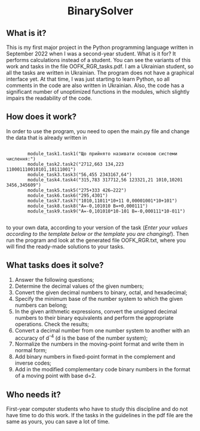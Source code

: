 <h1 align="center">BinarySolver</h1>
<h2>What is it?</h2>
<p>This is my first major project in the Python programming language written in September 2022 when I was a second-year student. What is it for? 
It performs calculations instead of a student. You can see the variants of this work and tasks in the file OOFK_RGR_tasks.pdf. 
I am a Ukrainian student, so all the tasks are written in Ukrainian. The program does not have a graphical interface yet. 
At that time, I was just starting to learn Python, so all comments in the code are also written in Ukrainian. 
Also, the code has a significant number of unoptimized functions in the modules, which slightly impairs the readability of the code.</p>
<h2>How does it work?</h2>
<p>In order to use the program, you need to open the main.py file and change the data that is already written in</p>
<p>
    <code>
        module_task1.task1("Що прийнято називати основою системи числення:")
        module_task2.task2("2712,663 134,223 110001110010101,10111001")
        module_task3.task3("56,455 2343167,64")
        module_task4.task4("315,783 317712,56 123321,21 1010,10201 3456,345609")
        module_task5.task5("275+333 426–222")
        module_task6.task6("295,4301")
        module_task7.task7("1010,11011*10+11 0,00001001*10+101")
        module_task8.task8("А=-0,101010 В=+0,000111")
        module_task9.task9("А=-0,101010*10-101 В=-0,000111*10-011")
    </code>
</p>
<p>to your own data, according to your version of the task (<i>Enter your values according to the template below or the template you are changing!</i>). 
Then run the program and look at the generated file OOFK_RGR.txt, where you will find the ready-made solutions to your tasks.</p>
<h2>What tasks does it solve?</h2>
<p>
    <ol>
        <li>Answer the following questions;</li>
        <li>Determine the decimal values of the given numbers;</li>
        <li>Convert the given decimal numbers to binary, octal, and hexadecimal;</li>
        <li>Specify the minimum base of the number system to which the given numbers can belong;</li>
        <li>In the given arithmetic expressions, convert the unsigned decimal numbers to their binary equivalents and perform the appropriate operations. Check the results;</li>
        <li>Convert a decimal number from one number system to another with an accuracy of d<sup>-4</sup> (d is the base of the number system);</li>
        <li>Normalize the numbers in the moving-point format and write them in normal form;</li>
        <li>Add binary numbers in fixed-point format in the complement and inverse codes;</li>
        <li>Add in the modified complementary code binary numbers in the format of a moving point with base d=2.</li>
    </ol> 
</p>
<h2>Who needs it?</h2>
<p>First-year computer students who have to study this discipline and do not have time to do this work. 
If the tasks in the guidelines in the pdf file are the same as yours, you can save a lot of time.</p>